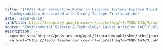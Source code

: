 ```yaml
---
title: '[ASAP] High Permeation Rates in Liposome Systems Explain Rapid Glyphosate
  Biodegradation Associated with Strong Isotope Fractionation'
date: '2018-06-19'
linkTitle: http://feedproxy.google.com/~r/acs/esthag/~3/Y0QUn143gYU/acs.est.8b01004
source: 'Environmental Science & Technology: Latest Articles (ACS Publications)'
description: |-
  <p><img src="https://pubs.acs.org/appl/literatum/publisher/achs/journals/content/esthag/0/esthag.ahead-of-print/acs.est.8b01004/20180618/images/medium/es-2018-010044_0006.gif" alt="TOC Graphic"/></p><div><cite>Environmental Science & Technology</cite></div><div>DOI: 10.1021/acs.est.8b01004</div><div class="feedflare">
  <a href="http://feeds.feedburner.com/~ff/acs/esthag?a=Y0QUn143gYU:ph7Vu4-FOcU:yIl2AUoC8zA"><img src="http://feeds.feedburner.com/~ff/acs/esthag?d=yIl2AUoC8zA" border="0"></img></a>
---
```

